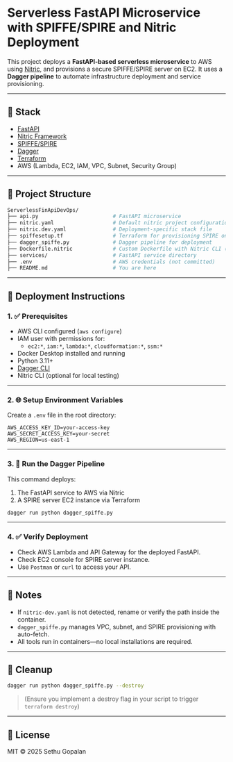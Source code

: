 # Serverless FastAPI Microservice with SPIFFE/SPIRE and Nitric Deployment

This project deploys a **FastAPI-based serverless microservice** to AWS using [Nitric](https://nitric.io/), and provisions a secure SPIFFE/SPIRE server on EC2. It uses a **Dagger pipeline** to automate infrastructure deployment and service provisioning.

---

## 🔧 Stack

- [FastAPI](https://fastapi.tiangolo.com/)
- [Nitric Framework](https://nitric.io/)
- [SPIFFE/SPIRE](https://spiffe.io/)
- [Dagger](https://dagger.io/)
- [Terraform](https://terraform.io/)
- AWS (Lambda, EC2, IAM, VPC, Subnet, Security Group)

---

## 📁 Project Structure

```bash
ServerlessFinApiDevOps/
├── api.py                        # FastAPI microservice
├── nitric.yaml                   # Default nitric project configuration
├── nitric.dev.yaml               # Deployment-specific stack file
├── spiffesetup.tf                # Terraform for provisioning SPIRE on EC2
├── dagger_spiffe.py              # Dagger pipeline for deployment
├── Dockerfile.nitric             # Custom Dockerfile with Nitric CLI (optional)
├── services/                     # FastAPI service directory
├── .env                          # AWS credentials (not committed)
├── README.md                     # You are here
```

---

## 🚀 Deployment Instructions

### 1. ✅ Prerequisites

- AWS CLI configured (`aws configure`)
- IAM user with permissions for:
  - `ec2:*`, `iam:*`, `lambda:*`, `cloudformation:*`, `ssm:*`
- Docker Desktop installed and running
- Python 3.11+
- [Dagger CLI](https://docs.dagger.io/install)
- Nitric CLI (optional for local testing)

---

### 2. 🌐 Setup Environment Variables

Create a `.env` file in the root directory:

```env
AWS_ACCESS_KEY_ID=your-access-key
AWS_SECRET_ACCESS_KEY=your-secret
AWS_REGION=us-east-1
```

---

### 3. 🧠 Run the Dagger Pipeline

This command deploys:
1. The FastAPI service to AWS via Nitric
2. A SPIRE server EC2 instance via Terraform

```bash
dagger run python dagger_spiffe.py
```

---

### 4. ✅ Verify Deployment

- Check AWS Lambda and API Gateway for the deployed FastAPI.
- Check EC2 console for SPIRE server instance.
- Use `Postman` or `curl` to access your API.

---

## 📌 Notes

- If `nitric-dev.yaml` is not detected, rename or verify the path inside the container.
- `dagger_spiffe.py` manages VPC, subnet, and SPIRE provisioning with auto-fetch.
- All tools run in containers—no local installations are required.

---

## 🧹 Cleanup

```bash
dagger run python dagger_spiffe.py --destroy
```

> (Ensure you implement a destroy flag in your script to trigger `terraform destroy`)

---

## 📄 License

MIT © 2025 Sethu Gopalan
